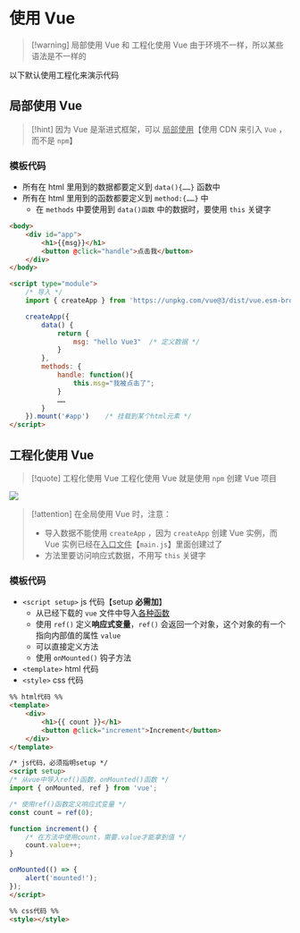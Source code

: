 # 使用 Vue

> [!warning] 局部使用 Vue 和 工程化使用 Vue 由于环境不一样，所以某些语法是不一样的

以下默认使用工程化来演示代码

## 局部使用 Vue

> [!hint] 因为 Vue 是渐进式框架，可以 <u>局部使用</u>【使用 CDN 来引入 `Vue` ，而不是 `npm`】

### 模板代码
- 所有在 html 里用到的数据都要定义到 `data(){……}` 函数中
- 所有在 html 里用到的函数都要定义到 `method:{……}` 中
	- 在 `methods` 中要使用到 `data()函数` 中的数据时，要使用 `this` 关键字

```html
<body>
	<div id="app">
		<h1>{{msg}}</h1>
		<button @click="handle">点击我</button>
	</div>
</body>

<script type="module">
	/* 导入 */
	import { createApp } from 'https://unpkg.com/vue@3/dist/vue.esm-browser.js'   

	createApp({  
		data() {   
			return {     
				msg: "hello Vue3"  /* 定义数据 */
			}
		},
		methods: {
			handle: function(){
				this.msg="我被点击了";
			}
			……
		}
	}).mount('#app')    /* 挂载到某个html元素 */
</script>
```

## 工程化使用 Vue

> [!quote] 工程化使用 Vue
> 工程化使用 Vue 就是使用 `npm` 创建 Vue 项目

![](https://obsidian-1307744200.cos.ap-guangzhou.myqcloud.com/%E5%9B%BE%E7%89%87/202404191850072.png)

> [!attention] 在全局使用 Vue 时，注意：
> - 导入数据不能使用 `createApp` ，因为 `createApp` 创建 Vue 实例，而 Vue 实例已经在<u>入口文件</u>【`main.js`】里面创建过了
> - 方法里要访问响应式数据，不用写 `this` 关键字

### 模板代码
- `<script setup>` js 代码【setup **必需加**】
	- 从已经下载的 `vue` 文件中导入<u>各种函数</u>
	- 使用 `ref()` 定义**响应式变量**，`ref()` 会返回一个对象，这个对象的有一个指向内部值的属性 `value`
	- 可以直接定义方法
	- 使用 `onMounted()` 钩子方法
- `<template>` html 代码
- `<style>` css 代码

```html
%% html代码 %%
<template>
    <div>
        <h1>{{ count }}</h1>
        <button @click="increment">Increment</button>
    </div>
</template>

/* js代码，必须指明setup */
<script setup>    
/* 从vue中导入ref()函数，onMounted()函数 */
import { onMounted, ref } from 'vue';   

/* 使用ref()函数定义响应式变量 */
const count = ref(0);      

function increment() {
	/* 在方法中使用count，需要.value才能拿到值 */
    count.value++;    
}

onMounted(() => {
    alert('mounted!');
});
</script>

%% css代码 %%
<style></style>
```
